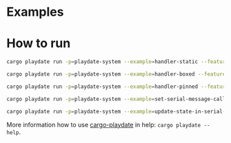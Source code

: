 # Examples


# How to run

```bash
cargo playdate run -p=playdate-system --example=handler-static --features=sys/lang-items,sys/entry-point

cargo playdate run -p=playdate-system --example=handler-boxed --features=sys/lang-items,sys/entry-point

cargo playdate run -p=playdate-system --example=handler-pinned --features=sys/lang-items,sys/entry-point

cargo playdate run -p=playdate-system --example=set-serial-message-callback --features=sys/lang-items,sys/entry-point

cargo playdate run -p=playdate-system --example=update-state-in-serial-message-callback --features=sys/lang-items,sys/entry-point
```

More information how to use [cargo-playdate][] in help: `cargo playdate --help`.



[cargo-playdate]: https://crates.io/crates/cargo-playdate
